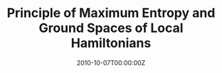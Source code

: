 ---
title: "Principle of Maximum Entropy and Ground Spaces of Local Hamiltonians"
authors:
- Jianxin Chen
- Zhengfeng Ji
- Mary Beth Ruskai
- Bei Zeng 
- Duanlu Zhou
date: "2010-10-07T00:00:00Z"
doi: ""

# Schedule page publish date (NOT publication's date).
publishDate: "2010-10-01T00:00:00Z"

# Publication type.
# Accepts a single type but formatted as a YAML list (for Hugo requirements).
# Enter a publication type from the CSL standard.
publication_types: ["article"]

# Publication name and optional abbreviated publication name.
publication: ""
publication_short: ""

abstract: ""

# Summary. An optional shortened abstract.
summary: ""

tags: []
featured: false

links:
- name: ArXiv e-Print
  url: https://arxiv.org/abs/1010.2739
url_pdf: http://arxiv.org/pdf/1010.2739
url_code: ''
url_dataset: '#'
url_poster: '#'
url_project: ''
url_slides: ''
url_source: '#'
url_video: '#'

# Featured image
# To use, add an image named `featured.jpg/png` to your page's folder. 
image:
  caption: 'Image credit: [**Unsplash**](https://unsplash.com/photos/s9CC2SKySJM)'
  focal_point: ""
  preview_only: false

# Associated Projects (optional).
#   Associate this publication with one or more of your projects.
#   Simply enter your project's folder or file name without extension.
#   E.g. `internal-project` references `content/project/internal-project/index.md`.
#   Otherwise, set `projects: []`.
projects: []

# Slides (optional).
#   Associate this publication with Markdown slides.
#   Simply enter your slide deck's filename without extension.
#   E.g. `slides: "example"` references `content/slides/example/index.md`.
#   Otherwise, set `slides: ""`.
slides: ""
---